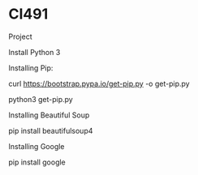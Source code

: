 # CI491
Project

Install Python 3

Installing Pip:

curl https://bootstrap.pypa.io/get-pip.py -o get-pip.py

python3 get-pip.py


Installing Beautiful Soup

pip install beautifulsoup4

Installing Google 


pip install google


